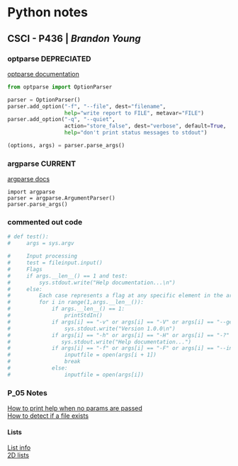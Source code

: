 # Python notes

## CSCI - P436 | _Brandon Young_

### optparse __DEPRECIATED__

[optparse documentation](https://docs.python.org/3/library/optparse.html)

```Python
from optparse import OptionParser

parser = OptionParser()
parser.add_option("-f", "--file", dest="filename",
                  help="write report to FILE", metavar="FILE")
parser.add_option("-q", "--quiet",
                  action="store_false", dest="verbose", default=True,
                  help="don't print status messages to stdout")

(options, args) = parser.parse_args()
```

### argparse __CURRENT__

[argparse docs](https://docs.python.org/3/howto/argparse.html#id1)

```python3
import argparse
parser = argparse.ArgumentParser()
parser.parse_args()
```

### commented out code

```python
# def test():
#     args = sys.argv

#     Input processing
#     test = fileinput.input()
#     Flags
#     if args.__len__() == 1 and test:
#         sys.stdout.write("Help documentation...\n")
#     else:
#         Each case represents a flag at any specific element in the args array
#         for i in range(1,args.__len__()):
#             if args.__len__() == 1:
#                 printStdIn()
#             if args[i] == "-v" or args[i] == "-V" or args[i] == "--get-version":
#                 sys.stdout.write("Version 1.0.0\n")
#             if args[i] == "-h" or args[i] == "-H" or args[i] == "-?" or args[i] == "--Help" or args[i] == "--get-help":
#                sys.stdout.write("Help documentation...")
#             if args[i] == "-f" or args[i] == "-F" or args[i] == "--input-file" or args[i] == "--Input-File":
#                 inputfile = open(args[i + 1])
#                 break
#             else:
#                 inputfile = open(args[i])
```

### P_05 Notes

[How to print help when no params are passed](https://stackoverflow.com/questions/4042452/display-help-message-with-python-argparse-when-script-is-called-without-any-argu)  
[How to detect if a file exists](https://stackoverflow.com/questions/82831/how-do-i-check-whether-a-file-exists-without-exceptions)

#### Lists

[List info](https://www.w3schools.com/python/python_lists.asp)  
[2D lists](https://www.geeksforgeeks.org/python-using-2d-arrays-lists-the-right-way/)